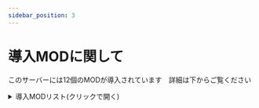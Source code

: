 ```yaml
---
sidebar_position: 3
---
```


# 導入MODに関して

このサーバーには12個のMODが導入されています　詳細は下からご覧ください

<details>
<summary>導入MODリスト(クリックで開く)</summary>

MOD名 | MODページ | 備考
---------- | ------------------- | -------
Pelayori's Cryo Storage (Crossplay!)  | [MODページ](https://www.curseforge.com/ark-survival-ascended/mods/cryopods) | クライオポッド導入
Arkitect Structures Remastered  | [MODページ](https://www.curseforge.com/ark-survival-ascended/mods/arkitect-structures-remastered) | 建材追加
Greenhouse Glass Fix  | [MODページ](https://www.curseforge.com/ark-survival-ascended/mods/greenhouse-glass-fix) | 建材追加
Klinger Additional Rustic Building  | [MODページ](https://www.curseforge.com/ark-survival-ascended/mods/klinger-additional-rustic-building) | 建材追加
Element And Tribute Transfers [Open Source]  | [MODページ](https://www.curseforge.com/ark-survival-ascended/mods/open-source-element-and-tribute-transfers) | 転送不可アイテムを転送可能にする
Dear Jane  | [MODページ](https://www.curseforge.com/ark-survival-ascended/mods/dear-jane) | DLC関連
Admin Panel  | [MODページ](https://www.curseforge.com/ark-survival-ascended/mods/admin-panel) | サーバー管理等に使うmod
Inventory Backup Saver  | [MODページ](https://www.curseforge.com/ark-survival-ascended/mods/inventory-backup-saver) | サーバー管理等に使うmod
ASA Api Utils  | [MODページ](https://www.curseforge.com/ark-survival-ascended/mods/asa-api-utils) | サーバー管理等に使うmod
MX-E Ark Shop UI  | [MODページ](https://www.curseforge.com/ark-survival-ascended/mods/mx-e-ark-shop-ui) | ArkショップのUI追加
Lethal Quests Ascended UI  | [MODページ](https://www.curseforge.com/ark-survival-ascended/mods/lethal-quests-ascended-ui) | クエストのUI追加
</details>